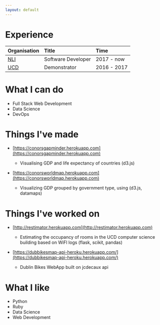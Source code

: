 ```yaml
---
layout: default
---
```



# Experience

| Organisation                  | Title              | Time        |
|:------------------------------|:-------------------|:------------|
| [NLI](https://www.nli.ie)     | Software Developer | 2017 - now  |
| [UCD](https://www.cs.ucd.ie/) | Demonstrator       | 2016 - 2017 |


# What I can do

* Full Stack Web Development
* Data Science
* DevOps


# Things I've made

* [https://conorsgapminder.herokuapp.com](https://conorsgapminder.herokuapp.com) 
	* Visualising GDP and life expectancy of countries (d3.js) 
	
* [https://conorsworldmap.herokuapp.com](https://conorsworldmap.herokuapp.com)
	* Visualizing GDP grouped by government type, using (d3.js, datamaps)

# Things I've worked on

* [http://restimator.herokuapp.com](http://restimator.herokuapp.com)  
	* Estimating the occupancy of rooms in the UCD computer science building based on WiFI logs (flask, scikit, pandas)

* [https://dubbikesmap-api-heroku.herokuapp.com/](https://dubbikesmap-api-heroku.herokuapp.com/)  
  * Dublin Bikes WebApp built on jcdecaux api

# What I like

* Python
* Ruby
* Data Science
* Web Development
